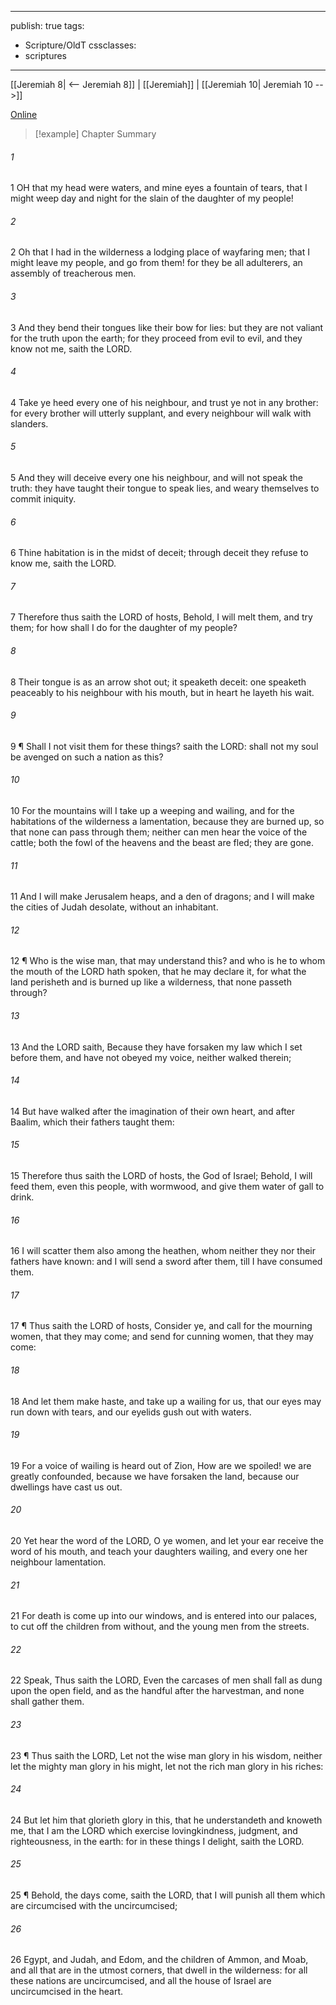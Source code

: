 

---
publish: true
tags:
  - Scripture/OldT
cssclasses:
  - scriptures
---
[[Jeremiah 8| <-- Jeremiah 8]] | [[Jeremiah]] | [[Jeremiah 10| Jeremiah 10 -->]]

[Online](https://churchofjesuschrist.org/study/scriptures/ot/jer/9?lang=eng)

>[!example] Chapter Summary
>
###### 1
1 OH that my head were waters, and mine eyes a fountain of tears, that I might weep day and night for the slain of the daughter of my people!
###### 2
2 Oh that I had in the wilderness a lodging place of wayfaring men; that I might leave my people, and go from them!  for they be all adulterers, an assembly of treacherous men.
###### 3
3 And they bend their tongues like their bow for lies: but they are not valiant for the truth upon the earth; for they proceed from evil to evil, and they know not me, saith the LORD.
###### 4
4 Take ye heed every one of his neighbour, and trust ye not in any brother: for every brother will utterly supplant, and every neighbour will walk with slanders.
###### 5
5 And they will deceive every one his neighbour, and will not speak the truth: they have taught their tongue to speak lies, and weary themselves to commit iniquity.
###### 6
6 Thine habitation is in the midst of deceit; through deceit they refuse to know me, saith the LORD.
###### 7
7 Therefore thus saith the LORD of hosts, Behold, I will melt them, and try them; for how shall I do for the daughter of my people?
###### 8
8 Their tongue is as an arrow shot out; it speaketh deceit: one speaketh peaceably to his neighbour with his mouth, but in heart he layeth his wait.
###### 9
9 ¶ Shall I not visit them for these things?  saith the LORD: shall not my soul be avenged on such a nation as this?
###### 10
10 For the mountains will I take up a weeping and wailing, and for the habitations of the wilderness a lamentation, because they are burned up, so that none can pass through them; neither can men hear the voice of the cattle; both the fowl of the heavens and the beast are fled; they are gone.
###### 11
11 And I will make Jerusalem heaps, and a den of dragons; and I will make the cities of Judah desolate, without an inhabitant.
###### 12
12 ¶ Who is the wise man, that may understand this?  and who is he to whom the mouth of the LORD hath spoken, that he may declare it, for what the land perisheth and is burned up like a wilderness, that none passeth through?
###### 13
13 And the LORD saith, Because they have forsaken my law which I set before them, and have not obeyed my voice, neither walked therein;
###### 14
14 But have walked after the imagination of their own heart, and after Baalim, which their fathers taught them:
###### 15
15 Therefore thus saith the LORD of hosts, the God of Israel; Behold, I will feed them, even this people, with wormwood, and give them water of gall to drink.
###### 16
16 I will scatter them also among the heathen, whom neither they nor their fathers have known: and I will send a sword after them, till I have consumed them.
###### 17
17 ¶ Thus saith the LORD of hosts, Consider ye, and call for the mourning women, that they may come; and send for cunning women, that they may come:
###### 18
18 And let them make haste, and take up a wailing for us, that our eyes may run down with tears, and our eyelids gush out with waters.
###### 19
19 For a voice of wailing is heard out of Zion, How are we spoiled!  we are greatly confounded, because we have forsaken the land, because our dwellings have cast us out.
###### 20
20 Yet hear the word of the LORD, O ye women, and let your ear receive the word of his mouth, and teach your daughters wailing, and every one her neighbour lamentation.
###### 21
21 For death is come up into our windows, and is entered into our palaces, to cut off the children from without, and the young men from the streets.
###### 22
22 Speak, Thus saith the LORD, Even the carcases of men shall fall as dung upon the open field, and as the handful after the harvestman, and none shall gather them.
###### 23
23 ¶ Thus saith the LORD, Let not the wise man glory in his wisdom, neither let the mighty man glory in his might, let not the rich man glory in his riches:
###### 24
24 But let him that glorieth glory in this, that he understandeth and knoweth me, that I am the LORD which exercise lovingkindness, judgment, and righteousness, in the earth: for in these things I delight, saith the LORD.
###### 25
25 ¶ Behold, the days come, saith the LORD, that I will punish all them which are circumcised with the uncircumcised;
###### 26
26 Egypt, and Judah, and Edom, and the children of Ammon, and Moab, and all that are in the utmost corners, that dwell in the wilderness: for all these nations are uncircumcised, and all the house of Israel are uncircumcised in the heart.



